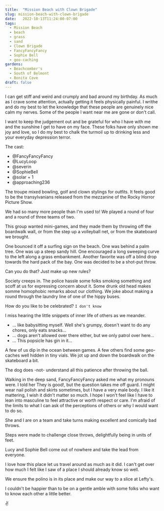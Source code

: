 ```yaml
---
title:  "Mission Beach with Clown Brigade"
slug: mission-beach-with-clown-brigade
date:   2022-10-13T11:24:00-07:00
tags:
  - Mission Beach
  - beach
  - grass
  - sand
  - Clown Brigade
  - FancyFancyFancy
  - Sophie Bell
  - geo-caching
gardens:
  - Beachcomber's
  - South of Belmont
  - Bonita Cove
draft: false
---
```

I can get stiff and weird and crumply and bad around my birthday.
As much as I crave some attention, actually getting it feels physically painful.
I writhe and do my best to let the knowledge that these people are genuinely nice calm my nerves.
Some of the people I want near me are gone or don't call.

I want to keep the judgement out and be grateful for who I have with me and the sunshine I get to have on my face.
These folks have only shown me joy and love, so I do my best to chalk the turmoil up to drinking less and your everyday depression terror.

The cast:
  - @FancyFancyFancy
  - @LucyLoop
  - @severin
  - @SophieBell
  - @solar + 1
  - @approaching236

The troupe mixed bowling, golf and clown stylings for outfits.
It feels good to be the transylvanians released from the mezzanine of the Rocky Horror Picture Show.

We had so many more people than I'm used to!
We played a round of four and a round of three teams of two.

This group wanted mini-games, and they made them by throwing off the boardwalk wall, or from the step up a volleyball net, or from the skateboard we brought.

One bounced it off a surfing sign on the beach.
One was behind a palm tree.
One was up a steep sandy hill.
One encouraged a long sweeping curve to the left along a grass embankment.
Another favorite was off a blind drop towards the hard pack of the bay.
One was decided to be a shot-put throw.

Can you do that? Just make up new rules?

Society creeps in.
The police hassle some folks smoking something and scoff at us for expressing concern about it.
Some drunk old head makes somme homophobic remarks about our clothing.
We joke about making a round through the laundry line of one of the hippy buses.

How do you like to be celebrated?
`I don't know`

I miss hearing the little snippets of inner life of others as we meander.
- ... like babysitting myself. Well she's grumpy, doesn't want to do any chores, only eats snacks...
- ... dogs aren't allowed over there either, but we only patrol over here...
- ... This popsicle has gin in it...

A few of us dip in the ocean between games.
A few others find some geo-caches well hidden in tiny vials.
We jot up and down the boardwalk on the skateboard a bit.

The dog does -not- understand all this patience after throwing the ball.

Walking in the deep sand, FancyFancyFancy asked me what my pronouns were.
I told her They is good!, but the question takes me off guard.
I might wear nail polish and skirts sometimes, but I have a very male body.
I like it mattering, I wish it didn't matter so much.
I hope I won't feel like I have to lean into masculine to feel attractive or worth respect or care.
I'm afraid of the limits to what I can ask of the perceptions of others or why I would want to do so.

She and I are on a team and take turns making excellent and comically bad throws.

Steps were made to challenge close throws, delightfully being in units of feet.

Lucy and Sophie Bell come out of nowhere and take the lead from everyone.

I love how this place let us travel around as much as it did.
I can't get over how much I felt like I saw of a place I should already know so well.

We ensure the polino is in its place and make our way to a slice at Lefty's.

I couldn't be happier than to be on a gentle amble with some folks who want to know each other a little better.

✌️
